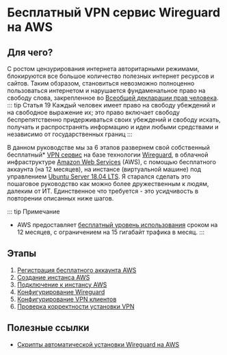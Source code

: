 # Бесплатный VPN сервис Wireguard на AWS

## Для чего?

С ростом цензурирования интернета авторитарными режимами, блокируются все большое количество полезных интернет ресурсов и сайтов.
Таким обзразом, становиться невозможно полноценно пользоваться интернетом и нарушается фундаменальное право на свободу слова, закрепленное во [Всеобщей декларации прав человека](https://www.un.org/ru/documents/decl_conv/declarations/declhr.shtml).
::: tip Статья 19
Каждый человек имеет право на свободу убеждений и на свободное выражение их; это право включает свободу беспрепятственно придерживаться своих убеждений и свободу искать, получать и распространять информацию и идеи любыми средствами и независимо от государственных границ
:::

В данном руководстве мы за 6 этапов развернем свой собственный бесплатный* [VPN сервис](https://ru.bmstu.wiki/VPN_(Virtual_Private_Network)) на базе технологии [Wireguard](https://www.wireguard.com/), в облачной инфраструктуре [Amazon Web Services](https://aws.amazon.com/ru/) (AWS), с помощью бесплатного аккаунта (на 12 месяцев), на инстансе (виртуальной машине) под управлением [Ubuntu Server 18.04 LTS](https://www.ubuntu.com/server).
Я старался сделать это пошаговое руководство как можно более дружественным к людям, далеким от ИТ. Единственное что требуется - это усидчивость в повторении описанных ниже шагов.   

::: tip Примечание
* AWS предоставляет [бесплатный уровень использования](https://aws.amazon.com/ru/free/faqs/) сроком на 12 месяцев, с ограничением на 15 гигабайт трафика в месяц.
:::

## Этапы 
1. [Регистрация бесплатного аккаунта AWS](aws-account-registration)
2. [Создание инстанса AWS](create-aws-instance)
3. [Подключение к инстансу AWS](connection-to-instance)
4. [Конфигурирование Wireguard](configure-wireguard)
5. [Конфигурирование VPN клиентов](configure-vpn-clients)
6. [Проверка корректности установки VPN](check-the-installation-of-vpn)

## Полезные ссылки
* [Скрипты автоматической установки Wireguard на AWS](https://github.com/isystem-io/wireguard-aws)